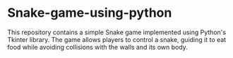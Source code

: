 # Snake-game-using-python
This repository contains a simple Snake game implemented using Python's Tkinter library. The game allows players to control a snake, guiding it to eat food while avoiding collisions with the walls and its own body.
